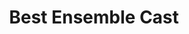 ---
title: "Best Ensemble Cast"
edition: 2019
film: bombshell.md
image: https://m.media-amazon.com/images/M/MV5BMjI5YjViZmUtYzg4Zi00MTY0LTljMGUtOWRkOWQzMzJmNWJlXkEyXkFqcGdeQXVyMTkxNjUyNQ@@._V1_.jpg
type: award
weight: 8
---
